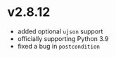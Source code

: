 # v2.8.12

* added optional `ujson` support
* officially supporting Python 3.9
* fixed a bug in `postcondition`